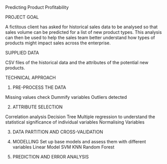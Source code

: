Predicting Product Profitability

PROJECT GOAL

A fictitous client has asked for historical sales data to be analysed so that sales volume can be predicted for a list of new product types. This analysis can then be used to help the sales team better understand how types of products might impact sales across the enterprise.

SUPPLIED DATA

CSV files of the historical data and the attributes of the potential new products.

TECHNICAL APPROACH

1. PRE-PROCESS THE DATA

Missing values check 
Dummify variables 
Outliers detected 

2. ATTRIBUTE SELECTION

Correlation analysis
Decision Tree 
Multiple regression to understand the statistical significance of individual variables 
Normalising Variables 

3. DATA PARTITION AND CROSS-VALIDATION 

4. MODELLING
Set up base models and assess them with different variables 
Linear Model
SVM 
KNN 
Random Forest

5. PREDICTION AND ERROR ANALYSIS


